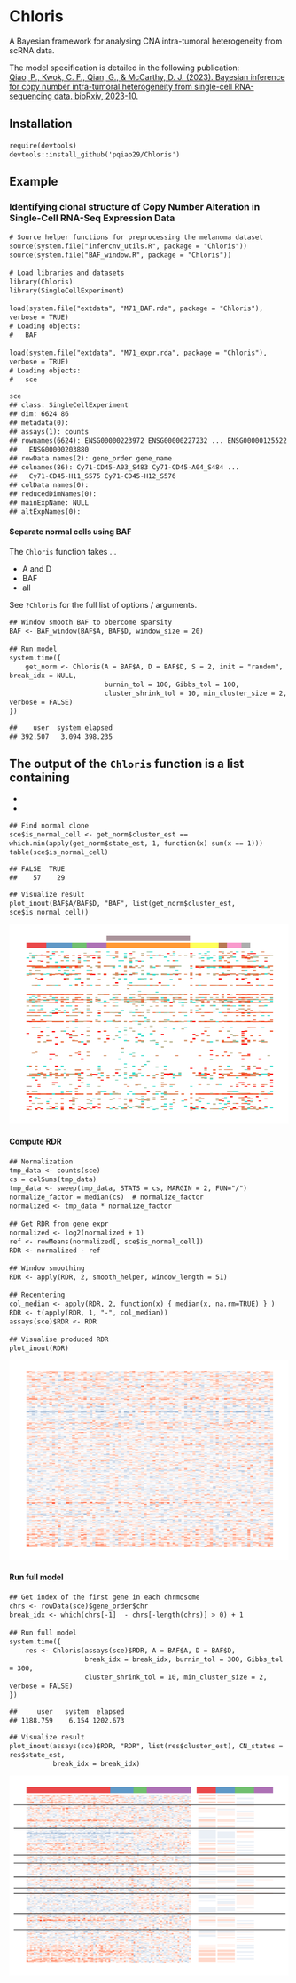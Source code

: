# Chloris
A Bayesian framework for analysing CNA intra-tumoral heterogeneity from scRNA data. 

The model specification is detailed in the following publication:  
[Qiao, P., Kwok, C. F., Qian, G., & McCarthy, D. J. (2023). Bayesian inference for copy number intra-tumoral heterogeneity from single-cell RNA-sequencing data. bioRxiv, 2023-10.](https://www.biorxiv.org/content/10.1101/2023.10.22.563455v1)

## Installation
```
require(devtools)
devtools::install_github('pqiao29/Chloris')
```

## Example

### Identifying clonal structure of Copy Number Alteration in Single-Cell RNA-Seq Expression Data

```
# Source helper functions for preprocessing the melanoma dataset
source(system.file("infercnv_utils.R", package = "Chloris"))
source(system.file("BAF_window.R", package = "Chloris"))

# Load libraries and datasets
library(Chloris)
library(SingleCellExperiment)

load(system.file("extdata", "M71_BAF.rda", package = "Chloris"), verbose = TRUE)
# Loading objects:
#   BAF

load(system.file("extdata", "M71_expr.rda", package = "Chloris"), verbose = TRUE)
# Loading objects:
#   sce
```

```
sce
## class: SingleCellExperiment 
## dim: 6624 86 
## metadata(0):
## assays(1): counts
## rownames(6624): ENSG00000223972 ENSG00000227232 ... ENSG00000125522
##   ENSG00000203880
## rowData names(2): gene_order gene_name
## colnames(86): Cy71-CD45-A03_S483 Cy71-CD45-A04_S484 ...
##   Cy71-CD45-H11_S575 Cy71-CD45-H12_S576
## colData names(0):
## reducedDimNames(0):
## mainExpName: NULL
## altExpNames(0):
```


#### Separate normal cells using BAF

The `Chloris` function takes ...
- A and D
- BAF
- all

See `?Chloris` for the full list of options / arguments. 

```
## Window smooth BAF to obercome sparsity
BAF <- BAF_window(BAF$A, BAF$D, window_size = 20) 

## Run model
system.time({
    get_norm <- Chloris(A = BAF$A, D = BAF$D, S = 2, init = "random", break_idx = NULL,  
                        burnin_tol = 100, Gibbs_tol = 100, 
                        cluster_shrink_tol = 10, min_cluster_size = 2, verbose = FALSE)
})
```

```
##    user  system elapsed 
## 392.507   3.094 398.235
```


The output of the `Chloris` function is a list containing
-
-
-


```
## Find normal clone
sce$is_normal_cell <- get_norm$cluster_est == which.min(apply(get_norm$state_est, 1, function(x) sum(x == 1)))
table(sce$is_normal_cell)
```

```
## FALSE  TRUE 
##    57    29
```

```
## Visualize result
plot_inout(BAF$A/BAF$D, "BAF", list(get_norm$cluster_est, sce$is_normal_cell))
```


![](man/figures/chloris_figure_1.png)


#### Compute RDR

```
## Normalization
tmp_data <- counts(sce)
cs = colSums(tmp_data)
tmp_data <- sweep(tmp_data, STATS = cs, MARGIN = 2, FUN="/")  
normalize_factor = median(cs)  # normalize_factor
normalized <- tmp_data * normalize_factor

## Get RDR from gene expr
normalized <- log2(normalized + 1)
ref <- rowMeans(normalized[, sce$is_normal_cell])
RDR <- normalized - ref

## Window smoothing
RDR <- apply(RDR, 2, smooth_helper, window_length = 51)

## Recentering
col_median <- apply(RDR, 2, function(x) { median(x, na.rm=TRUE) } )
RDR <- t(apply(RDR, 1, "-", col_median))
assays(sce)$RDR <- RDR

## Visualise produced RDR
plot_inout(RDR)
```

![](man/figures/chloris_figure_2.png)



#### Run full model

```
## Get index of the first gene in each chrmosome
chrs <- rowData(sce)$gene_order$chr
break_idx <- which(chrs[-1]  - chrs[-length(chrs)] > 0) + 1

## Run full model
system.time({
    res <- Chloris(assays(sce)$RDR, A = BAF$A, D = BAF$D, 
                   break_idx = break_idx, burnin_tol = 300, Gibbs_tol = 300,
                   cluster_shrink_tol = 10, min_cluster_size = 2, verbose = FALSE)
})
```

```
##     user   system  elapsed 
## 1188.759    6.154 1202.673
```

```
## Visualize result
plot_inout(assays(sce)$RDR, "RDR", list(res$cluster_est), CN_states = res$state_est, 
           break_idx = break_idx)
```

![](man/figures/chloris_figure_3.png)